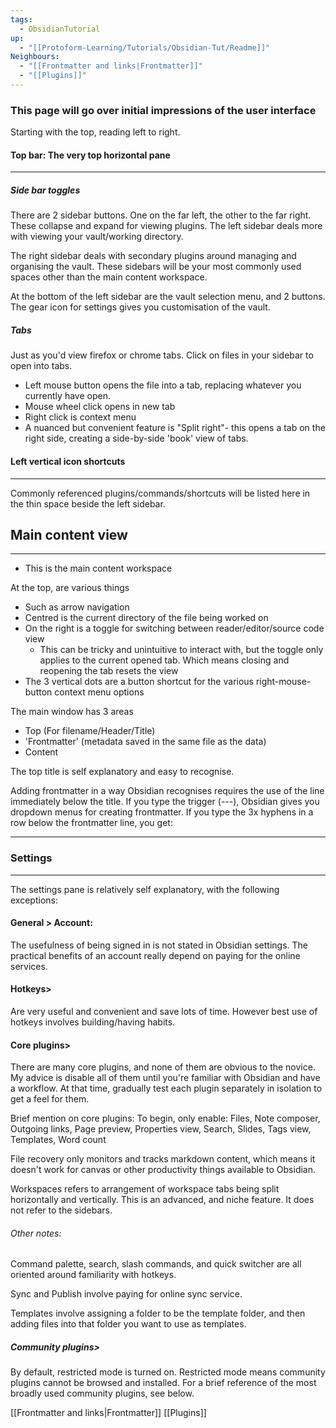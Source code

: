 ```yaml
---
tags:
  - ObsidianTutorial
up:
  - "[[Protoform-Learning/Tutorials/Obsidian-Tut/Readme]]"
Neighbours:
  - "[[Frontmatter and links|Frontmatter]]"
  - "[[Plugins]]"
---
```


### This page will go over initial impressions of the user interface 
Starting with the top, reading left to right.

#### Top bar: The very top horizontal pane
---

##### Side bar toggles
There are 2 sidebar buttons. One on the far left, the other to the far right. These collapse and expand for viewing plugins.
The left sidebar deals more with viewing your vault/working directory.

The right sidebar deals with secondary plugins around managing and organising the vault.
These sidebars will be your most commonly used spaces other than the main content workspace.

At the bottom of the left sidebar are the vault selection menu, and 2 buttons.
The gear icon for settings gives you customisation of the vault.

##### Tabs
Just as you'd view firefox or chrome tabs.
Click on files in your sidebar to open into tabs.
- Left mouse button opens the file into a tab, replacing whatever you currently have open.
- Mouse wheel click opens in new tab
- Right click is context menu
- A nuanced but convenient feature is "Split right"- this opens a tab on the right side, creating a side-by-side 'book' view of tabs.

#### Left vertical icon shortcuts
---
Commonly referenced plugins/commands/shortcuts will be listed here in the thin space beside the left sidebar.

##  Main content view
---
- This is the main content workspace

At the top, are various things
- Such as arrow navigation
- Centred is the current directory of the file being worked on
- On the right is a toggle for switching between reader/editor/source code view
	- This can be tricky and unintuitive to interact with, but the toggle only applies to the current opened tab. Which means closing and reopening the tab resets the view
- The 3 vertical dots are a button shortcut for the various right-mouse-button context menu options

The main window has 3 areas
- Top (For filename/Header/Title)
- 'Frontmatter' (metadata saved in the same file as the data)
- Content

The top title is self explanatory and easy to recognise.

Adding frontmatter in a way Obsidian recognises requires the use of the line immediately below the title.
If you type the trigger (---), Obsidian gives you dropdown menus for creating frontmatter.
If you type the 3x hyphens in a row below the frontmatter line, you get:

---


### Settings
---

The settings pane is relatively self explanatory, with the following exceptions:

#### General > Account:
The usefulness of being signed in is not stated in Obsidian settings. The practical benefits of an account really depend on paying for the online services.

#### Hotkeys>
Are very useful and convenient and save lots of time.
However best use of hotkeys involves building/having habits.

#### Core plugins>
There are many core plugins, and none of them are obvious to the novice.
My advice is disable all of them until you're familiar with Obsidian and have a workflow.
At that time, gradually test each plugin separately in isolation to get a feel for them.

Brief mention on core plugins:
To begin, only enable:
Files, Note composer, Outgoing links, Page preview, Properties view, Search, Slides, Tags view, Templates, Word count

File recovery only monitors and tracks markdown content, which means it doesn't work for canvas or other productivity things available to Obsidian.

Workspaces refers to arrangement of workspace tabs being split horizontally and vertically.
This is an advanced, and niche feature. It does not refer to the sidebars.

###### Other notes:
Command palette, search, slash commands, and quick switcher are all oriented around familiarity with hotkeys.

Sync and Publish involve paying for online sync service.

Templates involve assigning a folder to be the template folder, and then adding files into that folder you want to use as templates.

##### Community plugins>
By default, restricted mode is turned on.
Restricted mode means community plugins cannot be browsed and installed. For a brief reference of the most broadly used community plugins, see below.



[[Frontmatter and links|Frontmatter]]
[[Plugins]]